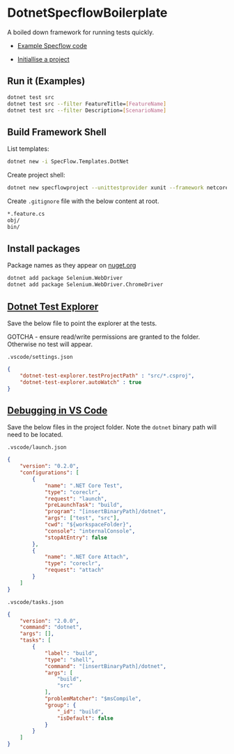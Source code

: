 # DotnetSpecflowBoilerplate

A boiled down framework for running tests quickly.

- [Example Specflow code]("https://github.com/SpecFlowOSS/SpecFlow-Examples")

- [Initiallise a project]("https://docs.specflow.org/projects/specflow/en/latest/Installation/Project-and-Item-Templates.html")

## Run it (Examples)

```bash
dotnet test src
dotnet test src --filter FeatureTitle=[FeatureName]
dotnet test src --filter Description=[ScenarioName]
```

## Build Framework Shell

List templates:

```bash
dotnet new -i SpecFlow.Templates.DotNet
```

Create project shell:

```bash
dotnet new specflowproject --unittestprovider xunit --framework netcoreapp3.1 --name boilerplate --output src 
```

Create ```.gitignore``` file with the below content at root.

```bash
*.feature.cs
obj/
bin/
```

## Install packages

Package names as they appear on [nuget.org]("https://www.nuget.org")

```bash
dotnet add package Selenium.WebDriver
dotnet add package Selenium.WebDriver.ChromeDriver
```

## [Dotnet Test Explorer]("https://marketplace.visualstudio.com/items?itemName=formulahendry.dotnet-test-explorer")

Save the below file to point the explorer at the tests.

GOTCHA - ensure read/write permissions are granted to the folder. Otherwise no test will appear.

```.vscode/settings.json```

```json
{
    "dotnet-test-explorer.testProjectPath" : "src/*.csproj",
    "dotnet-test-explorer.autoWatch" : true
}
```

## [Debugging in VS Code]("https://code.visualstudio.com/docs/editor/debugging")

Save the below files in the project folder. Note the ```dotnet``` binary path will need to be located.

```.vscode/launch.json```

```json
{
    "version": "0.2.0",
    "configurations": [
        {
            "name": ".NET Core Test",
            "type": "coreclr",
            "request": "launch",
            "preLaunchTask": "build",
            "program": "[insertBinaryPath]/dotnet",
            "args": ["test", "src"],
            "cwd": "${workspaceFolder}",
            "console": "internalConsole",
            "stopAtEntry": false
        },
        {
            "name": ".NET Core Attach",
            "type": "coreclr",
            "request": "attach"
        }
    ]
}
```

```.vscode/tasks.json```

```json
{
    "version": "2.0.0",
    "command": "dotnet",
    "args": [],
    "tasks": [
        {
            "label": "build",
            "type": "shell",
            "command": "[insertBinaryPath]/dotnet",
            "args": [
                "build",
                "src"
            ],
            "problemMatcher": "$msCompile",
            "group": {
                "_id": "build",
                "isDefault": false
            }
        }
    ]
}
```
